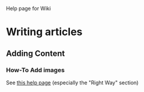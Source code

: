 Help page for Wiki

# Writing articles
## Adding Content
### How-To Add images

See [this help page](https://github.com/RWTH-EBC/AixLib/wiki/How-to:-Add-images-to-the-Wiki) (especially the "Right Way" section)